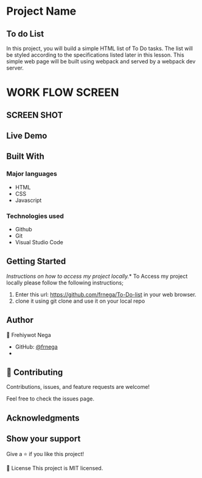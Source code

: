 # Project Name
## To do List

In this project, you will build a simple HTML list of To Do tasks. The list will be styled according to the specifications listed later in this lesson. This simple web page will be built using webpack and served by a webpack dev server.

# WORK FLOW SCREEN 
## SCREEN SHOT

## Live Demo

## Built With
### Major languages
- HTML
- CSS
- Javascript

### Technologies used
- Github
- Git
- Visual Studio Code

## Getting Started
*Instructions on how to access my project locally.**
 To Access my project locally please follow the following instructions;
1. Enter this url: https://github.com/frnega/To-Do-list in your web browser.
2. clone it using git clone and use it on your local repo

## Author
👤  Frehiywot Nega

- GitHub: [@frnega ](https://github.com/frnega)
- 

## 🤝 Contributing
Contributions, issues, and feature requests are welcome!

Feel free to check the issues page.

## Acknowledgments


## Show your support
Give a ⭐️ if you like this project!

📝 License
This project is MIT licensed.
